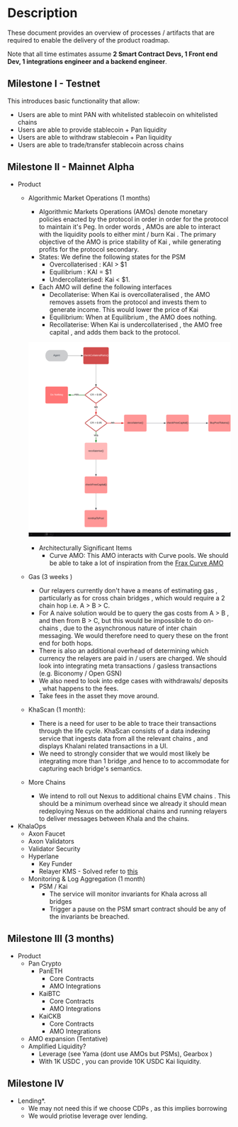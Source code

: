 # Description

These document provides an overview of processes / artifacts that are required to enable the delivery of the product roadmap.

Note that all time estimates assume **2 Smart Contract Devs, 1 Front end Dev, 1 integrations engineer and a backend engineer**.

## Milestone I - Testnet

This introduces basic functionality that allow:

* Users are able to mint PAN with whitelisted stablecoin on whitelisted chains
* Users are able to provide stablecoin + Pan liquidity
* Users are able to withdraw stablecoin + Pan liquidity
* Users are able to trade/transfer stablecoin across chains

## Milestone II - Mainnet Alpha

* Product
  * Algorithmic Market Operations (1 months)
    * Algorithmic Markets Operations (AMOs) denote monetary policies enacted by the protocol in order in order for the protocol to maintain it's Peg. In order words , AMOs are able to interact with the liquidity pools to either mint / burn Kai . The primary objective of the AMO is price stability of Kai , while generating profits for the protocol secondary.
    * States: We define the following states for the PSM
      * Overcollaterised :  KAI > $1
      * Equilibrium :  KAI = $1
      * Undercollaterised: Kai < $1.
    * Each AMO will define the following interfaces
      * Decollaterise: When Kai is overcollateralised , the AMO removes assets from the protocol and invests them to generate income. This would lower the price of Kai
      * Equilibrium: When at Equilibrium , the AMO does nothing.
      * Recollaterise: When Kai is undercollaterised , the AMO free capital , and adds them back to the protocol.
     
     ![plot](.assets/amo_flow_chart.png)
    * Architecturally Significant Items
      * Curve AMO: This AMO interacts with Curve pools. We should be able to take a lot of inspiration from the [Frax Curve AMO](https://etherscan.io/address/0xbd061885260F176e05699fED9C5a4604fc7F2BDC)
  * Gas (3 weeks )
    * Our relayers currently don't have a means of estimating gas , particularly as for cross chain bridges , which would require a 2 chain hop i.e. A > B > C.
    * For A naive solution would be to query the gas costs from A  > B , and then from B > C, but this would be impossible to do on-chains , due to the asynchronous nature of inter chain messaging. We would therefore need to query these on the front end for both hops.
    * There is also an additional overhead of determining which currency the relayers are paid in / users are charged. We should look into integrating meta transactions / gasless transactions (e.g. Biconomy / Open GSN)
    * We also need to look into edge cases with withdrawals/ deposits  , what happens to the fees.
    * Take fees in the asset they move around.
  * KhaScan (1 month):
    * There is a need for user to be able to trace their transactions through the life cycle. KhaScan consists of a data indexing service that ingests data from all the relevant chains , and displays Khalani related transactions in a UI.
    * We need to strongly consider that we would most likely be integrating more than 1 bridge ,and hence to to accommodate for capturing each bridge's semantics.
  * More Chains
    * We intend to roll out Nexus to additional chains EVM chains . This should be a minimum overhead since we already it should mean redeploying Nexus on the additional chains and running relayers to deliver messages between Khala and the chains.
* KhalaOps
  * Axon Faucet
  * Axon Validators
  * Validator Security
  * Hyperlane
    * Key Funder
    * Relayer KMS - Solved refer to [this](https://discord.com/channels/935678348330434570/984123861144600587/1075093690625822841)
  * Monitoring & Log Aggregation (1 month)
    * PSM  / Kai
      * The service will monitor invariants for Khala across all bridges
      * Trigger a pause on the PSM smart contract should be any of the invariants be breached.

## Milestone III (3 months)

* Product
  * Pan Crypto
    * PanETH
      * Core Contracts
      * AMO Integrations
    * KaiBTC
      * Core Contracts
      * AMO Integrations
    * KaiCKB
      * Core Contracts
      * AMO Integrations 
  * AMO expansion  (Tentative)
  * Amplified Liquidity?
    * Leverage (see Yama (dont use AMOs but PSMs), Gearbox )
    * With 1K USDC , you can provide 10K USDC Kai liquidity.

## Milestone IV

* Lending*.
  * We may not need this if we choose CDPs , as this implies borrowing
  * We would priotise leverage over lending. 





